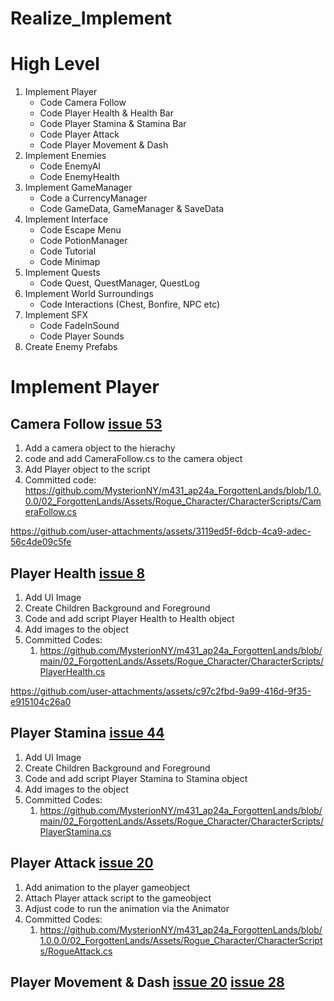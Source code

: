 # Realize_Implement

# High Level
1. Implement Player
    * Code Camera Follow
    * Code Player Health & Health Bar
    * Code Player Stamina & Stamina Bar
    * Code Player Attack
    * Code Player Movement & Dash
2. Implement Enemies
    * Code EnemyAI
    * Code EnemyHealth
3. Implement GameManager
    * Code a CurrencyManager
    * Code GameData, GameManager & SaveData
4. Implement Interface
    * Code Escape Menu
    * Code PotionManager
    * Code Tutorial
    * Code Minimap
6. Implement Quests
    * Code Quest, QuestManager, QuestLog
7. Implement World Surroundings
    * Code Interactions (Chest, Bonfire, NPC etc)
8. Implement SFX
    * Code FadeInSound
    * Code Player Sounds
9. Create Enemy Prefabs


# Implement Player

## Camera Follow [issue 53]
1. Add a camera object to the hierachy
2. code and add CameraFollow.cs to the camera object
3. Add Player object to the script
4. Committed code: https://github.com/MysterionNY/m431_ap24a_ForgottenLands/blob/1.0.0.0/02_ForgottenLands/Assets/Rogue_Character/CharacterScripts/CameraFollow.cs

https://github.com/user-attachments/assets/3119ed5f-6dcb-4ca9-adec-56c4de09c5fe


## Player Health [issue 8]
1. Add UI Image
2. Create Children Background and Foreground
3. Code and add script Player Health to Health object
4. Add images to the object
5. Committed Codes: 
    1. https://github.com/MysterionNY/m431_ap24a_ForgottenLands/blob/main/02_ForgottenLands/Assets/Rogue_Character/CharacterScripts/PlayerHealth.cs

https://github.com/user-attachments/assets/c97c2fbd-9a99-416d-9f35-e915104c26a0


## Player Stamina [issue 44]
1. Add UI Image
2. Create Children Background and Foreground
3. Code and add script Player Stamina to Stamina object
4. Add images to the object
5. Committed Codes:
    1. https://github.com/MysterionNY/m431_ap24a_ForgottenLands/blob/main/02_ForgottenLands/Assets/Rogue_Character/CharacterScripts/PlayerStamina.cs



## Player Attack [issue 20]
1. Add animation to the player gameobject
2. Attach Player attack script to the gameobject
3. Adjust code to run the animation via the Animator
4. Committed Codes:
    1. https://github.com/MysterionNY/m431_ap24a_ForgottenLands/blob/1.0.0.0/02_ForgottenLands/Assets/Rogue_Character/CharacterScripts/RogueAttack.cs


## Player Movement & Dash [issue 20] [issue 28]




[issue 8]: https://github.com/MysterionNY/m431_ap24a_ForgottenLands/issues/8
[issue 20]: https://github.com/MysterionNY/m431_ap24a_ForgottenLands/issues/20
[issue 28]: https://github.com/MysterionNY/m431_ap24a_ForgottenLands/issues/28
[issue 44]: https://github.com/MysterionNY/m431_ap24a_ForgottenLands/issues/44
[issue 53]: https://github.com/MysterionNY/m431_ap24a_ForgottenLands/issues/53
